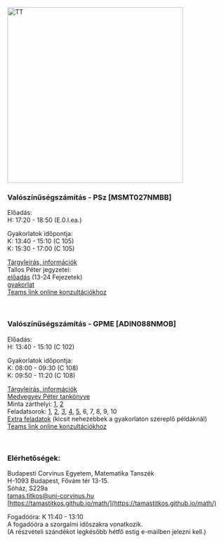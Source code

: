 <img src="https://www.renyi.hu/%7Etitkos/vt.jpg" alt="TT" width="400">


### **Valószínűségszámítás - PSz [MSMT027NMBB]**

Előadás:  <br />
H: 17:20 - 18:50 (E.0.I.ea.)  <br />

Gyakorlatok időpontja:  <br />
K: 13:40 - 15:10 (C 105)   <br />
K: 15:30 - 17:00 (C 105)  <br />

[Tárgyleírás, információk](https://www.renyi.hu/~titkos/PSZ-Targyleiras.pdf) <br />
Tallos Péter jegyzetei:   <br />
[előadás](http://web.uni-corvinus.hu/~tallos/Mat.pdf) (13-24 Fejezetek)   <br />
[gyakorlat](http://web.uni-corvinus.hu/~tallos/AK_Valszam_Feladatok.pdf)   <br />
[Teams link online konzultációkhoz](https://teams.microsoft.com/l/meetup-join/19%3ameeting_OWJhOTI4NTYtOTViZi00N2JjLWEyODUtMWUxNTc2ODNjYzQ3%40thread.v2/0?context=%7b%22Tid%22%3a%22f8dd01b8-7276-4ace-aa9d-5767f0f4a5af%22%2c%22Oid%22%3a%22e8354c55-1e97-4848-919c-4fee8f418b8f%22%7d)

   <br />

### **Valószínűségszámítás - GPME [ADIN088NMOB]**  

Előadás:  <br />
H: 13:40 - 15:10 (C 102)  <br />

Gyakorlatok időpontja:  <br />
K: 08:00 - 09:30 (C 108)   <br />
K: 09:50 - 11:20 (C 108)  <br />

[Tárgyleírás, információk](https://www.renyi.hu/~titkos/GPME-targyleiras.pdf)  <br />
[Medvegyev Péter tankönyve](https://unipub.lib.uni-corvinus.hu/3088/1/BCE_MNB_Medvegyev.pdf)  <br />
Minta zárthelyi: [1](https://www.renyi.hu/~titkos/GPME-minta1.pdf), [2](https://www.renyi.hu/~titkos/GPME-minta2.pdf)  <br />
Feladatsorok: [1](https://www.renyi.hu/~titkos/GPME-F1.pdf), [2](https://www.renyi.hu/~titkos/GPME-F2.pdf), [3](https://www.renyi.hu/~titkos/GPME-F3.pdf), [4](https://www.renyi.hu/~titkos/GPME-F4.pdf), [5](https://www.renyi.hu/~titkos/GPME-F5.pdf), 6, 7, 8, 9, 10  <br />
[Extra feladatok](https://www.renyi.hu/~titkos/GPME-E.pdf) (kicsit nehezebbek a gyakorlaton szereplő példáknál)  <br />
[Teams link online konzultációkhoz](https://teams.microsoft.com/l/meetup-join/19%3ameeting_OWJhOTI4NTYtOTViZi00N2JjLWEyODUtMWUxNTc2ODNjYzQ3%40thread.v2/0?context=%7b%22Tid%22%3a%22f8dd01b8-7276-4ace-aa9d-5767f0f4a5af%22%2c%22Oid%22%3a%22e8354c55-1e97-4848-919c-4fee8f418b8f%22%7d)

   <br />
   
### **Elérhetőségek:**
Budapesti Corvinus Egyetem, Matematika Tanszék <br />
H-1093 Budapest, Fővám tér 13-15.<br />
Sóház, S229a<br />
tamas.titkos@uni-corvinus.hu<br />
[https://tamastitkos.github.io/math/](https://tamastitkos.github.io/math/)<br />

Fogadóóra: K 11:40 - 13:10  <br />
A fogadóóra a szorgalmi időszakra vonatkozik.   <br />
(A részvételi szándékot legkésőbb hétfő estig e-mailben jelezni kell.)



